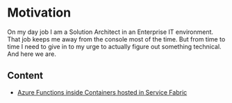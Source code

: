 # Motivation

On my day job I am a Solution Architect in an Enterprise IT environment. That job keeps me away from the console most of the time. But from time to time I need to give in to my urge to actually figure out something technical. And here we are.

## Content

- [Azure Functions inside Containers hosted in Service Fabric](./func_sf_containers/func_sf_containers.md)
